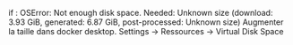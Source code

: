 if : OSError: Not enough disk space. Needed: Unknown size (download: 3.93 GiB, generated: 6.87 GiB, post-processed: Unknown size)
Augmenter la taille dans docker desktop. Settings -> Ressources -> Virtual Disk Space
